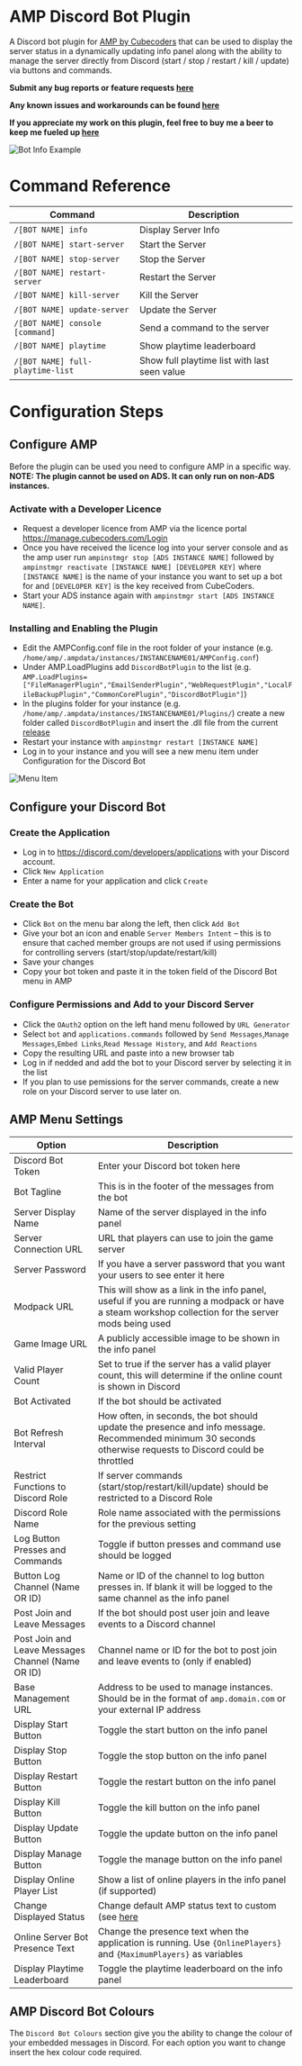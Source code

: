 
# AMP Discord Bot Plugin

A Discord bot plugin for [AMP by Cubecoders](https://cubecoders.com/AMP) that can be used to display the server status in a dynamically updating info panel along with the ability to manage the server directly from Discord (start / stop / restart / kill / update) via buttons and commands.

**Submit any bug reports or feature requests [here](https://github.com/winglessraven/AMP-Discord-Bot/issues)**

**Any known issues and workarounds can be found [here](https://github.com/winglessraven/AMP-Discord-Bot/wiki/Known-Issues)**

**If you appreciate my work on this plugin, feel free to buy me a beer to keep me fueled up [here](https://www.paypal.com/donate/?business=JAYRTVPHT5CG8&no_recurring=0&currency_code=GBP)**



![Bot Info Example](https://images2.imgbox.com/69/1b/o2IQILvX_o.png "Bot Info Example")

# Command Reference
| Command | Description                    |
| ------------- | ------------------------------ |
| `/[BOT NAME] info`      | Display Server Info  |
| `/[BOT NAME] start-server`   | Start the Server |
| `/[BOT NAME] stop-server`   | Stop the Server |
| `/[BOT NAME] restart-server`   | Restart the Server |
| `/[BOT NAME] kill-server`   | Kill the Server |
| `/[BOT NAME] update-server`   | Update the Server |
| `/[BOT NAME] console [command]`   | Send a command to the server |
| `/[BOT NAME] playtime`   | Show playtime leaderboard |
| `/[BOT NAME] full-playtime-list`   | Show full playtime list with last seen value |
# Configuration Steps
## Configure AMP
Before the plugin can be used you need to configure AMP in a specific way.  **NOTE: The plugin cannot be used on ADS. It can only run on non-ADS instances.**
### Activate with a Developer Licence
* Request a developer licence from AMP via the licence portal https://manage.cubecoders.com/Login
* Once you have received the licence log into your server console and as the amp user run `ampinstmgr stop [ADS INSTANCE NAME]` followed by `ampinstmgr reactivate [INSTANCE NAME] [DEVELOPER KEY]`  where `[INSTANCE NAME]` is the name of your instance you want to set up a bot for and `[DEVELOPER KEY]` is the key received from CubeCoders.
* Start your ADS instance again with `ampinstmgr start [ADS INSTANCE NAME]`.

### Installing and Enabling the Plugin
* Edit the AMPConfig.conf file in the root folder of your instance (e.g. `/home/amp/.ampdata/instances/INSTANCENAME01/AMPConfig.conf`)
* Under AMP.LoadPlugins add `DiscordBotPlugin` to the list (e.g. `AMP.LoadPlugins=["FileManagerPlugin","EmailSenderPlugin","WebRequestPlugin","LocalFileBackupPlugin","CommonCorePlugin","DiscordBotPlugin"]`)
* In the plugins folder for your instance (e.g. `/home/amp/.ampdata/instances/INSTANCENAME01/Plugins/`) create a new folder called `DiscordBotPlugin` and insert the .dll file from the current [release](https://github.com/winglessraven/AMP-Discord-Bot/releases/latest "release")
* Restart your instance with `ampinstmgr restart [INSTANCE NAME]`
* Log in to your instance and you will see a new menu item under Configuration for the Discord Bot

![Menu Item](https://images2.imgbox.com/1f/1f/VHRYDACX_o.png "Menu Item")

## Configure your Discord Bot
### Create the Application
* Log in to https://discord.com/developers/applications with your Discord account.
* Click `New Application`
* Enter a name for your application and click `Create`

### Create the Bot
* Click `Bot` on the menu bar along the left, then click `Add Bot`
* Give your bot an icon and enable `Server Members Intent` – this is to ensure that cached member groups are not used if using permissions for controlling servers (start/stop/update/restart/kill)
* Save your changes
* Copy your bot token and paste it in the token field of the Discord Bot menu in AMP

### Configure Permissions and Add to your Discord Server
* Click the `OAuth2` option on the left hand menu followed by `URL Generator`
* Select `bot` and `applications.commands` followed by `Send Messages`,`Manage Messages`,`Embed Links`,`Read Message History`, and `Add Reactions`
* Copy the resulting URL and paste into a new browser tab
* Log in if nedded and add the bot to your Discord server by selecting it in the list
* If you plan to use pemissions for the server commands, create a new role on your Discord server to use later on.

## AMP Menu Settings
| Option | Description                    |
| ------------- | ------------------------------ |
|Discord Bot Token|Enter your Discord bot token here|
|Bot Tagline|This is in the footer of the messages from the bot|
|Server Display Name|Name of the server displayed in the info panel|
|Server Connection URL|URL that players can use to join the game server|
|Server Password|If you have a server password that you want your users to see enter it here|
|Modpack URL|This will show as a link in the info panel, useful if you are running a modpack or have a steam workshop collection for the server mods being used|
|Game Image URL|A publicly accessible image to be shown in the info panel|
|Valid Player Count|Set to true if the server has a valid player count, this will determine if the online count is shown in Discord|
|Bot Activated|If the bot should be activated|
|Bot Refresh Interval|How often, in seconds, the bot should update the presence and info message. Recommended minimum 30 seconds otherwise requests to Discord could be throttled|
|Restrict Functions to Discord Role|If server commands (start/stop/restart/kill/update) should be restricted to a Discord Role|
|Discord Role Name|Role name associated with the permissions for the previous setting|
|Log Button Presses and Commands|Toggle if button presses and command use should be logged|
|Button Log Channel (Name OR ID)|Name or ID of the channel to log button presses in. If blank it will be logged to the same channel as the info panel|
|Post Join and Leave Messages|If the bot should post user join and leave events to a Discord channel|
|Post Join and Leave Messages Channel (Name OR ID)|Channel name or ID for the bot to post join and leave events to (only if enabled)|
|Base Management URL|Address to be used to manage instances.  Should be in the format of `amp.domain.com` or your external IP address|
|Display Start Button|Toggle the start button on the info panel|
|Display Stop Button|Toggle the stop button on the info panel|
|Display Restart Button|Toggle the restart button on the info panel|
|Display Kill Button|Toggle the kill button on the info panel|
|Display Update Button|Toggle the update button on the info panel|
|Display Manage Button|Toggle the manage button on the info panel|
|Display Online Player List|Show a list of online players in the info panel (if supported)|
|Change Displayed Status|Change default AMP status text to custom (see [here](https://github.com/winglessraven/AMP-Discord-Bot/wiki/Changing-Application-State-Values-to-Custom-Text)|
|Online Server Bot Presence Text|Change the presence text when the application is running.  Use `{OnlinePlayers}` and `{MaximumPlayers}` as variables|
|Display Playtime Leaderboard|Toggle the playtime leaderboard on the info panel|

## AMP Discord Bot Colours
The `Discord Bot Colours` section give you the ability to change the colour of your embedded messages in Discord.  For each option you want to change insert the hex colour code required.
